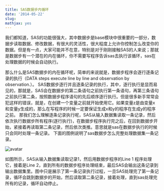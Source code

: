 ```yaml
---
title: SAS数据步内循环
date: '2014-05-22'
slug: 
mathjax: yes
---
```


我们都知道，SAS的功能很强大，其中数据步是base模块中很重要的一部分，数据步读取数据、修改数据，有很大的灵活性，很大程度上允许你控制怎么改变你的数据。但是有一点，大家可能并不在意，特别是对于刚刚接触SAS的人来说；那就是数据步有一个潜在的内在循环，你不需要写程序告诉sas去执行该循环，sas在处理数据的时候会自动执行。

那么什么是SAS数据步的内在循环呢，简单的来说就是，数据步程序会逐行逐条记录的执行（DATA steps execute line by line and observation by observation.）。
SAS数据步逐行并且逐条记录的执行，其中，逐行执行是显而易见的，那就是，SAS会在数据步的第二条语句之前执行第一条语句，再第三条语句之前执行第二条，按照数据步程序语句的先后顺序逐行执行。但是很多新手常常会犯这样的错误，就是，在创建一个变量之前就开始使用它。如果变量z是由变量x和变量y生成的，那么在写程序的时候一定要保证生成x和y的程序在生成y的程序之前。
那我们怎么理解逐条记录执行呢，SAS从输入数据集读取一条记录，然后依次执行数据步所有程序(逐行执行)，在数据步程序执行完之后，在回到数据步开始，紧接着再读取第二条记录，然后依次类推。意思就是sas在数据步执行的时候只会同时处理一条记录。
下面的图例说明了sas数据步怎么完整处理数据集一条记录。

![avatar](..\\images\data-setp-loop.jpeg)

如图所示，SAS从输入数据集读取记录1，然后用数据步程序的Line 1 程序处理它，接着是Line 2，直到所有的数据步程序处理结束，最后SAS会输出这条记录到输出数据集里。图中只是展示了第一条记录执行过程，一旦SAS处理完了第一条记录，循环会跳到数据步的开始，然后读取第二条记录，接着处理，直到sas处理完所有的记录，循环自动停止。

 
